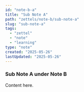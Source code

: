 ```yaml
---
id: "note-b-a"
title: "Sub Note A"
path: "zettels/note-b/sub-note-a"
slug: "sub-note-a"
tags: 
  - "zettel"
  - "note" 
  - "learning"
type: "note"
created: "2025-05-26"
lastUpdated: "2025-05-26"
---
```


### Sub Note A under Note B 
Content here.
